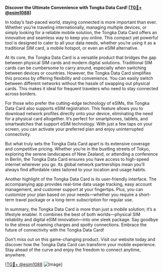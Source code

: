 **Discover the Ultimate Convenience with Tongka Data Card! [[TG💪+ @esim1088](https://t.me/s/esim1088)]**

In today’s fast-paced world, staying connected is more important than ever. Whether you’re traveling internationally, managing multiple devices, or simply looking for a reliable mobile solution, the Tongka Data Card offers an innovative and seamless way to keep you online. This compact yet powerful tool is designed to cater to all your data needs, whether you’re using it as a traditional SIM card, a mobile hotspot, or even an eSIM alternative.

At its core, the Tongka Data Card is a versatile product that bridges the gap between physical SIM cards and modern digital solutions. Traditional SIM cards can be cumbersome to carry around, especially when switching between devices or countries. However, the Tongka Data Card simplifies this process by offering flexibility and convenience. You can easily switch between different networks without the hassle of swapping out physical cards. This makes it ideal for frequent travelers who need to stay connected across borders.

For those who prefer the cutting-edge technology of eSIMs, the Tongka Data Card also supports eSIM registration. This feature allows you to download network profiles directly onto your device, eliminating the need for a physical card altogether. It’s perfect for smartphones, tablets, and smartwatches that support eSIM technology. With just a few taps on your screen, you can activate your preferred plan and enjoy uninterrupted connectivity.

But what truly sets the Tongka Data Card apart is its extensive coverage and competitive pricing. Whether you’re in the bustling streets of Tokyo, exploring the serene landscapes of New Zealand, or attending a conference in Berlin, the Tongka Data Card ensures you have access to high-speed internet wherever you go. Its global network partnerships mean you’ll always find affordable rates tailored to your location and usage habits.

Another highlight of the Tongka Data Card is its user-friendly interface. The accompanying app provides real-time data usage tracking, easy account management, and customer support at your fingertips. Plus, you can customize your plan based on your needs—whether you require a short-term travel package or a long-term subscription for regular use.

In summary, the Tongka Data Card is more than just a mobile solution; it’s a lifestyle enabler. It combines the best of both worlds—physical SIM reliability and digital eSIM innovation—into one sleek package. Say goodbye to the stress of roaming charges and spotty connections. Embrace the future of connectivity with the Tongka Data Card!

Don’t miss out on this game-changing product. Visit our website today and discover how the Tongka Data Card can transform your mobile experience. Stay ahead of the curve and enjoy the freedom to connect anytime, anywhere. 

[[TG💪+ @esim1088](https://t.me/s/esim1088) ![Image](https://i.postimg.cc/Y0z9fWf4/image.png)]